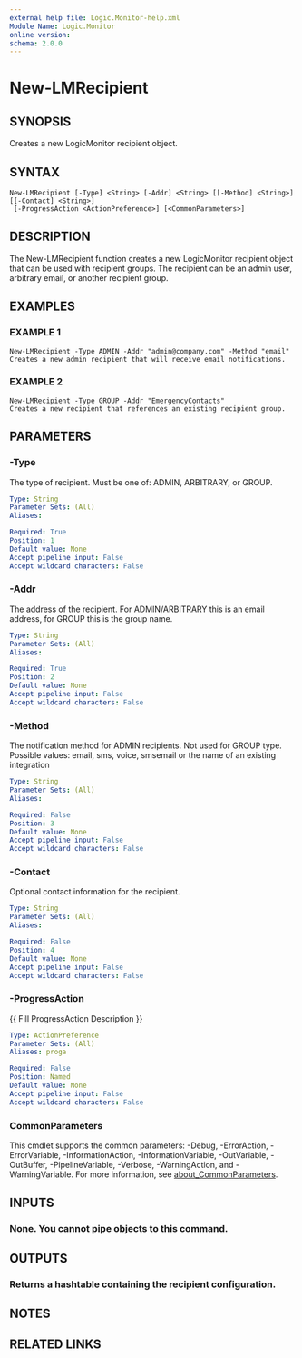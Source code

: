 ```yaml
---
external help file: Logic.Monitor-help.xml
Module Name: Logic.Monitor
online version:
schema: 2.0.0
---
```


# New-LMRecipient

## SYNOPSIS
Creates a new LogicMonitor recipient object.

## SYNTAX

```
New-LMRecipient [-Type] <String> [-Addr] <String> [[-Method] <String>] [[-Contact] <String>]
 [-ProgressAction <ActionPreference>] [<CommonParameters>]
```

## DESCRIPTION
The New-LMRecipient function creates a new LogicMonitor recipient object that can be used with recipient groups.
The recipient can be an admin user, arbitrary email, or another recipient group.

## EXAMPLES

### EXAMPLE 1
```
New-LMRecipient -Type ADMIN -Addr "admin@company.com" -Method "email"
Creates a new admin recipient that will receive email notifications.
```

### EXAMPLE 2
```
New-LMRecipient -Type GROUP -Addr "EmergencyContacts"
Creates a new recipient that references an existing recipient group.
```

## PARAMETERS

### -Type
The type of recipient.
Must be one of: ADMIN, ARBITRARY, or GROUP.

```yaml
Type: String
Parameter Sets: (All)
Aliases:

Required: True
Position: 1
Default value: None
Accept pipeline input: False
Accept wildcard characters: False
```

### -Addr
The address of the recipient.
For ADMIN/ARBITRARY this is an email address, for GROUP this is the group name.

```yaml
Type: String
Parameter Sets: (All)
Aliases:

Required: True
Position: 2
Default value: None
Accept pipeline input: False
Accept wildcard characters: False
```

### -Method
The notification method for ADMIN recipients.
Not used for GROUP type.
Possible values: email, sms, voice, smsemail or the name of an existing integration

```yaml
Type: String
Parameter Sets: (All)
Aliases:

Required: False
Position: 3
Default value: None
Accept pipeline input: False
Accept wildcard characters: False
```

### -Contact
Optional contact information for the recipient.

```yaml
Type: String
Parameter Sets: (All)
Aliases:

Required: False
Position: 4
Default value: None
Accept pipeline input: False
Accept wildcard characters: False
```

### -ProgressAction
{{ Fill ProgressAction Description }}

```yaml
Type: ActionPreference
Parameter Sets: (All)
Aliases: proga

Required: False
Position: Named
Default value: None
Accept pipeline input: False
Accept wildcard characters: False
```

### CommonParameters
This cmdlet supports the common parameters: -Debug, -ErrorAction, -ErrorVariable, -InformationAction, -InformationVariable, -OutVariable, -OutBuffer, -PipelineVariable, -Verbose, -WarningAction, and -WarningVariable. For more information, see [about_CommonParameters](http://go.microsoft.com/fwlink/?LinkID=113216).

## INPUTS

### None. You cannot pipe objects to this command.
## OUTPUTS

### Returns a hashtable containing the recipient configuration.
## NOTES

## RELATED LINKS
